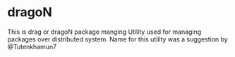 # dragoN
This is drag or dragoN package manging Utility used for managing packages over distributed system. Name for this utility was a suggestion by @Tutenkhamun7
